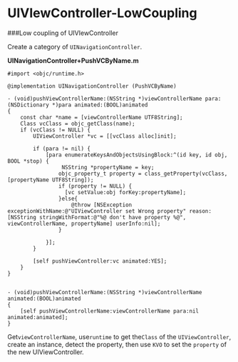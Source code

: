 # UIVIewController-LowCoupling
###Low coupling of UIVIewController

Create a category of `UINavigationController`.

**UINavigationController+PushVCByName.m**

	#import <objc/runtime.h>

	@implementation UINavigationController (PushVCByName)

	- (void)pushViewControllerName:(NSString *)viewControllerName para:(NSDictionary *)para animated:(BOOL)animated
	{
	    const char *name = [viewControllerName UTF8String];
	    Class vcClass = objc_getClass(name);
	    if (vcClass != NULL) {
	        UIViewController *vc = [[vcClass alloc]init];
	        
	        if (para != nil) {
	            [para enumerateKeysAndObjectsUsingBlock:^(id key, id obj, BOOL *stop) {
	                 NSString *propertyName = key;
	                objc_property_t property = class_getProperty(vcClass, [propertyName UTF8String]);
	                if (property != NULL) {
	                  [vc setValue:obj forKey:propertyName];
	                }else{
	                    @throw [NSException exceptionWithName:@"UIViewController set Wrong property" reason:[NSString stringWithFormat:@"%@ don't have property %@", viewControllerName, propertyName] userInfo:nil];
	                }
	               
	            }];
	        }
	        
	        [self pushViewController:vc animated:YES];
	    }
	}


	- (void)pushViewControllerName:(NSString *)viewControllerName animated:(BOOL)animated
	{
	    [self pushViewControllerName:viewControllerName para:nil animated:animated];
	}

Get`viewControllerName`, use`runtime` to get the`Class` of the `UIViewController`, create an instance, detect the property, then use `KVO` to set the `property` of the new UIViewController.